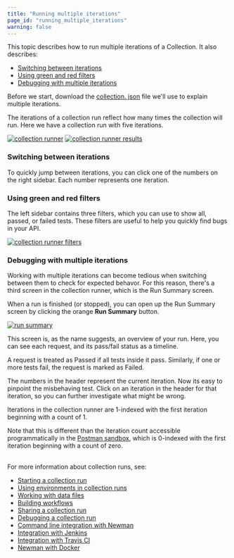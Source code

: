 ```yaml
---
title: "Running multiple iterations"
page_id: "running_multiple_iterations"
warning: false
---
```


This topic describes how to run multiple iterations of a Collection. It also describes:

* [Switching between iterations](#switching-between-iterations)
* [Using green and red filters](#using-green-and-red-filters)
* [Debugging with multiple iterations](#debugging-with-multiple-iterations)

Before we start, download the [collection. json](https://s3.amazonaws.com/postman-static-getpostman-com/postman-docs/59037885.json) file we'll use to explain multiple iterations.

The iterations of a collection run reflect how many times the collection will run. Here we have a collection run with five iterations.

[![collection runner](https://s3.amazonaws.com/postman-static-getpostman-com/postman-docs/59039044.png)](https://s3.amazonaws.com/postman-static-getpostman-com/postman-docs/59039044.png)
[![collection runner results](https://s3.amazonaws.com/postman-static-getpostman-com/postman-docs/59039058.png)](https://s3.amazonaws.com/postman-static-getpostman-com/postman-docs/59039058.png)

### Switching between iterations

To quickly jump between iterations, you can click one of the numbers on the right sidebar. Each number represents one iteration.

### Using green and red filters

The left sidebar contains three filters, which you can use to show all, passed, or failed tests. These filters are useful to help you quickly find bugs in your API.

[![collection runner filters](https://s3.amazonaws.com/postman-static-getpostman-com/postman-docs/59039741.png)](https://s3.amazonaws.com/postman-static-getpostman-com/postman-docs/59039741.png)

### Debugging with multiple iterations

Working with multiple iterations can become tedious when switching between them to check for expected behavor. For this reason, there's a third screen in the collection runner, which is the Run Summary screen. 

When a run is finished (or stopped), you can open up the Run Summary screen by clicking the orange **Run Summary** button.

[![run summary](https://s3.amazonaws.com/postman-static-getpostman-com/postman-docs/59039072.png)](https://s3.amazonaws.com/postman-static-getpostman-com/postman-docs/59039072.png)

This screen is, as the name suggests, an overview of your run. Here, you can see each request, and its pass/fail status as a timeline. 

A request is treated as Passed if all tests inside it pass. Similarly, if one or more tests fail, the request is marked as Failed.

The numbers in the header represent the current iteration. Now its easy to pinpoint the misbehaving test. Click on an iteration in the header for that iteration, so you can further investigate what might be wrong. 

Iterations in the collection runner are 1-indexed with the first iteration beginning with a count of 1. 

Note that this is different than the iteration count accessible programmatically in the [Postman sandbox](/docs/v6/postman/scripts/postman_sandbox_api_reference), which is 0-indexed with the first iteration beginning with a count of zero.
<br>
<br>

For more information about collection runs, see:

* [Starting a collection run](/docs/v6/postman/collection_runs/starting_a_collection_run)
* [Using environments in collection runs](/docs/v6/postman/collection_runs/using_environments_in_collection_runs)
* [Working with data files](/docs/v6/postman/collection_runs/working_with_data_files)
* [Building workflows](/docs/v6/postman/collection_runs/building_workflows)
* [Sharing a collection run](/docs/v6/postman/collection_runs/sharing_a_collection_run)
* [Debugging a collection run](/docs/v6/postman/collection_runs/debugging_a_collection_run)
* [Command line integration with Newman](/docs/v6/postman/collection_runs/command_line_integration_with_newman)
* [Integration with Jenkins](/docs/v6/postman/collection_runs/integration_with_jenkins)
* [Integration with Travis CI](/docs/v6/postman/collection_runs/integration_with_travis)
* [Newman with Docker](/docs/v6/postman/collection_runs/newman_with_docker)

